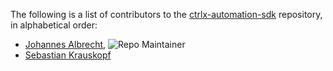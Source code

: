 The following is a list of contributors to the [ctrlx-automation-sdk](https://github.com/boschrexroth/ctrlx-automation-sdk) repository,
in alphabetical order:

* [Johannes Albrecht](https://github.com/albrecht-j), ![Repo Maintainer](https://badgen.net/badge/repo/maintainer/blue "Repo Maintainer")
* [Sebastian Krauskopf](https://github.com/krauskopf)
